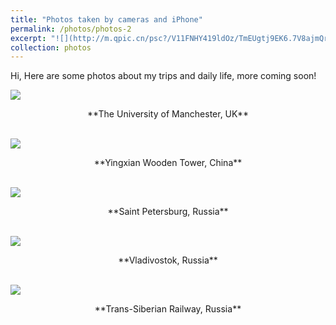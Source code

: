 ```yaml
---
title: "Photos taken by cameras and iPhone"
permalink: /photos/photos-2
excerpt: "![](http://m.qpic.cn/psc?/V11FNHY419ldOz/TmEUgtj9EK6.7V8ajmQrEI*eOyhxAkm8SuqX4akjxCtSBqJUpbWvP9yAK5kwWhcwav2WlLe.1.nmgmV.UPLTEKnRTGIkdMXUo.w*rZwac9A!/b&bo=VQhABlUIQAYBNxA!&rf=viewer_4)**<center>Daily photos to share</center>**"
collection: photos
---
```

Hi, Here are some photos about my trips and daily life, more coming soon! 

![](http://m.qpic.cn/psc?/V11FNHY419ldOz/TmEUgtj9EK6.7V8ajmQrEI*eOyhxAkm8SuqX4akjxCtSBqJUpbWvP9yAK5kwWhcwav2WlLe.1.nmgmV.UPLTEKnRTGIkdMXUo.w*rZwac9A!/b&bo=VQhABlUIQAYBNxA!&rf=viewer_4)
<center>**The University of Manchester, UK**</center><br>

![](http://m.qpic.cn/psc?/V11FNHY419ldOz/bqQfVz5yrrGYSXMvKr.cqbxeOQbpWteoSGwyZJ98HZPC9uI*1bzr4eeZXqZdWA.vOR9AlfiHitKYfhaLu.5LARTeUM77A792ie3VskTl*nI!/b&bo=QAZVCEAGVQgBByA!&rf=viewer_4&t=5)
<center>**Yingxian Wooden Tower, China**</center><br>

  

![](http://m.qpic.cn/psc?/V11FNHY419ldOz/TmEUgtj9EK6.7V8ajmQrEKGEoekmn6TV.AiVCJm15LurxMkdX90YfRNZubbu1vxWkK5uKbp6I7Lmi3DsluNpJsxjE8rlNBIoP5HHSQYy7PQ!/b&bo=VQhABlUIQAYBJwA!&rf=viewer_4&t=5)
<center>**Saint Petersburg, Russia**</center><br>

![](http://m.qpic.cn/psc?/V11FNHY419ldOz/TmEUgtj9EK6.7V8ajmQrEDn9sHwU1IZxER.XM0bvhmBDXO0qPjtzygwKdJ25uCdcgk2bTHcyWEBEl5IqqyJBeYWXsFKA5oQJLhk1OaDyUmw!/b&bo=VAY4BFQGOAQBFzA!&rf=viewer_4)
<center>**Vladivostok, Russia**</center><br>

![](http://m.qpic.cn/psc?/V11FNHY419ldOz/TmEUgtj9EK6.7V8ajmQrENswhTwr6jOmHyGsqWLachUN4DehnyfurZ5bW29edMHSwXLOlt4QHUo9KgOHQLydTe5rR2px1v.tiIUcCwRyEsc!/b&bo=HAtABhwLQAYBNxA!&rf=viewer_4&t=5)
<center>**Trans-Siberian Railway, Russia**</center><br>


